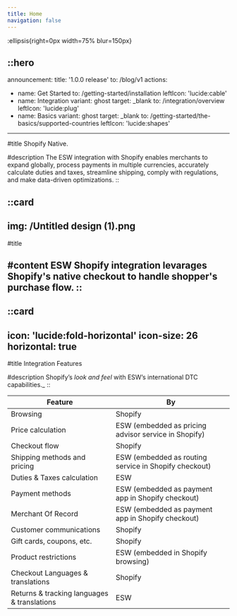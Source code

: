 ```yaml
---
title: Home
navigation: false
---
```


:ellipsis{right=0px width=75% blur=150px}

::hero
---
announcement:
  title: '1.0.0 release'
  to: /blog/v1
actions:
  - name: Get Started
    to: /getting-started/installation
    leftIcon: 'lucide:cable'
  - name: Integration
    variant: ghost
    target: _blank
    to: /integration/overview
    leftIcon: 'lucide:plug'
  - name: Basics
    variant: ghost
    target: _blank
    to: /getting-started/the-basics/supported-countries
    leftIcon: 'lucide:shapes'
---

#title
Shopify Native.

#description
The ESW integration with Shopify enables merchants to expand globally, process payments in multiple currencies, accurately calculate duties and taxes, streamline shipping, comply with regulations, and make data-driven optimizations.
::

::card
---
img: /Untitled design (1).png
---
#title

#content
ESW Shopify integration levarages Shopify's native checkout to handle shopper's purchase flow.
::
---

::card
---
icon: 'lucide:fold-horizontal'
icon-size: 26
horizontal: true
---

#title
Integration Features

#description
Shopify’s *look and feel* with ESW’s international DTC capabilities._
::

<div class="overflow-x-auto rounded-md border shadow-sm border-border my-8 bg-background">
  <table class="min-w-full border-collapse">
    <thead>
      <tr>
        <th class="border-b border-border px-4 py-3 text-left text-sm font-semibold text-foreground">Feature</th>
        <th class="border-b border-border px-4 py-3 text-left text-sm font-semibold text-foreground">By</th>
      </tr>
    </thead>
    <tbody class="[&>tr:nth-child(even)]:bg-transparent">
      <tr>
        <td class="border-b border-border px-4 py-3 text-foreground">Browsing</td>
        <td class="border-b border-border px-4 py-3 text-foreground">Shopify</td>
      </tr>
      <tr>
        <td class="border-b border-border px-4 py-3 text-foreground">Price calculation</td>
        <td class="border-b border-border px-4 py-3 text-foreground">ESW (embedded as pricing advisor service in Shopify)</td>
      </tr>
      <tr>
        <td class="border-b border-border px-4 py-3 text-foreground">Checkout flow</td>
        <td class="border-b border-border px-4 py-3 text-foreground">Shopify</td>
      </tr>
      <tr>
        <td class="border-b border-border px-4 py-3 text-foreground">Shipping methods and pricing</td>
        <td class="border-b border-border px-4 py-3 text-foreground">ESW (embedded as routing service in Shopify checkout)</td>
      </tr>
      <tr>
        <td class="border-b border-border px-4 py-3 text-foreground">Duties &amp; Taxes calculation</td>
        <td class="border-b border-border px-4 py-3 text-foreground">ESW</td>
      </tr>
      <tr>
        <td class="border-b border-border px-4 py-3 text-foreground">Payment methods</td>
        <td class="border-b border-border px-4 py-3 text-foreground">ESW (embedded as payment app in Shopify checkout)</td>
      </tr>
      <tr>
        <td class="border-b border-border px-4 py-3 text-foreground">Merchant Of Record</td>
        <td class="border-b border-border px-4 py-3 text-foreground">ESW (embedded as payment app in Shopify checkout)</td>
      </tr>
      <tr>
        <td class="border-b border-border px-4 py-3 text-foreground">Customer communications</td>
        <td class="border-b border-border px-4 py-3 text-foreground">Shopify</td>
      </tr>
      <tr>
        <td class="border-b border-border px-4 py-3 text-foreground">Gift cards, coupons, etc.</td>
        <td class="border-b border-border px-4 py-3 text-foreground">Shopify</td>
      </tr>
      <tr>
        <td class="border-b border-border px-4 py-3 text-foreground">Product restrictions</td>
        <td class="border-b border-border px-4 py-3 text-foreground">ESW (embedded in Shopify browsing)</td>
      </tr>
      <tr>
        <td class="border-b border-border px-4 py-3 text-foreground">Checkout Languages &amp; translations</td>
        <td class="border-b border-border px-4 py-3 text-foreground">Shopify</td>
      </tr>
      <tr>
        <td class="px-4 py-3 text-foreground">Returns &amp; tracking languages &amp; translations</td>
        <td class="px-4 py-3 text-foreground">ESW</td>
      </tr>
    </tbody>
  </table>
</div>






